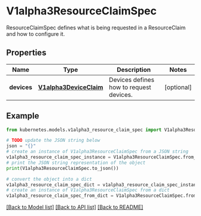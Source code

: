 # V1alpha3ResourceClaimSpec

ResourceClaimSpec defines what is being requested in a ResourceClaim and how to configure it.

## Properties

Name | Type | Description | Notes
------------ | ------------- | ------------- | -------------
**devices** | [**V1alpha3DeviceClaim**](V1alpha3DeviceClaim.md) | Devices defines how to request devices. | [optional] 

## Example

```python
from kubernetes.models.v1alpha3_resource_claim_spec import V1alpha3ResourceClaimSpec

# TODO update the JSON string below
json = "{}"
# create an instance of V1alpha3ResourceClaimSpec from a JSON string
v1alpha3_resource_claim_spec_instance = V1alpha3ResourceClaimSpec.from_json(json)
# print the JSON string representation of the object
print(V1alpha3ResourceClaimSpec.to_json())

# convert the object into a dict
v1alpha3_resource_claim_spec_dict = v1alpha3_resource_claim_spec_instance.to_dict()
# create an instance of V1alpha3ResourceClaimSpec from a dict
v1alpha3_resource_claim_spec_from_dict = V1alpha3ResourceClaimSpec.from_dict(v1alpha3_resource_claim_spec_dict)
```
[[Back to Model list]](../README.md#documentation-for-models) [[Back to API list]](../README.md#documentation-for-api-endpoints) [[Back to README]](../README.md)


